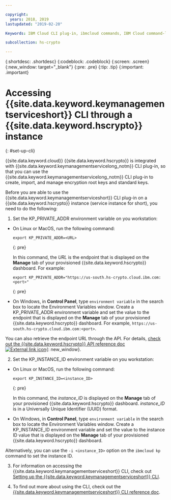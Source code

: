 ```yaml
---

copyright:
  years: 2018, 2019
lastupdated: "2019-02-20"

Keywords: IBM Cloud CLI plug-in, ibmcloud commands, IBM Cloud command-line interface

subcollection: hs-crypto

---
```


{:shortdesc: .shortdesc}
{:codeblock: .codeblock}
{:screen: .screen}
{:new_window: target="_blank"}
{:pre: .pre}
{:tip: .tip}
{:important: .important}

# Accessing {{site.data.keyword.keymanagementserviceshort}} CLI through a {{site.data.keyword.hscrypto}} instance
{: #set-up-cli}

{{site.data.keyword.cloud}} {{site.data.keyword.hscrypto}} is integrated with {{site.data.keyword.keymanagementservicelong_notm}} CLI plug-in, so that you can use the {{site.data.keyword.keymanagementservicelong_notm}} CLI plug-in to create, import, and manage encryption root keys and standard keys.

Before you are able to use the {{site.data.keyword.keymanagementserviceshort}} CLI plug-in on a {{site.data.keyword.hscrypto}} instance (service instance for short), you need to do the following:

1. Set the KP_PRIVATE_ADDR environment variable on you workstation:

  * On Linux or MacOS, run the following command:

    ```
    export KP_PRIVATE_ADDR=<URL>
    ```
    {: pre}

    In this command, the *URL* is the endpoint that is displayed on the **Manage** tab of your provisioned {{site.data.keyword.hscrypto}} dashboard. For example:

    ```
    export KP_PRIVATE_ADDR="https://us-south.hs-crypto.cloud.ibm.com:<port>"
    ```
    {: pre}

  * On Windows, in **Control Panel**, type `environment variable` in the search box to locate the Environment Variables window. Create a KP_PRIVATE_ADDR environment variable and set the value to the endpoint that is displayed on the **Manage** tab of your provisioned {{site.data.keyword.hscrypto}} dashboard. For example, `https://us-south.hs-crypto.cloud.ibm.com:<port>`.

  You can also retrieve the endpoint URL through the API. For details, [check out the {{site.data.keyword.hscrypto}} API reference doc ![External link icon](../../icons/launch-glyph.svg "External link icon")](https://{DomainName}/apidocs/hs-crypto){: new_window}.

2. Set the KP_INSTANCE_ID environment variable on you workstation:

  * On Linux or MacOS, run the following command:

    ```
    export KP_INSTANCE_ID=<instance_ID>
    ```
    {: pre}

    In this command, the *instance_ID* is displayed on the **Manage** tab of your provisioned {{site.data.keyword.hscrypto}} dashboard. *instance_ID* is in a Universally Unique Identifier (UUID) format.

  * On Windows, in **Control Panel**, type `environment variable` in the search box to locate the Environment Variables window. Create a KP_INSTANCE_ID environment variable and set the value to the instance ID value that is displayed on the **Manage** tab of your provisioned {{site.data.keyword.hscrypto}} dashboard.

  Alternatively, you can use the `-i <instance_ID>` option on the `ibmcloud kp` command to set the instance ID.

3. For information on accessing the {{site.data.keyword.keymanagementserviceshort}} CLI, check out [Setting up the {{site.data.keyword.keymanagementserviceshort}} CLI](/docs/services/key-protect/set-up-cli.html).

4. To find out more about using the CLI, check out the [{{site.data.keyword.keymanagementserviceshort}} CLI reference doc](/docs/services/key-protect/cli-reference.html).
